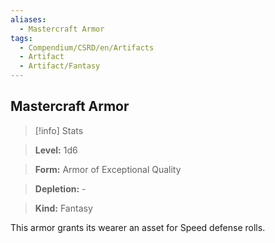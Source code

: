 ```yaml
---
aliases:
  - Mastercraft Armor
tags:
  - Compendium/CSRD/en/Artifacts
  - Artifact
  - Artifact/Fantasy
---
```

  
    
## Mastercraft Armor    
>[!info] Stats    
> **Level:** 1d6    
> **Form:** Armor of Exceptional Quality    
> **Depletion:** -    
> **Kind:** Fantasy  
    
This armor grants its wearer an asset for Speed defense rolls.